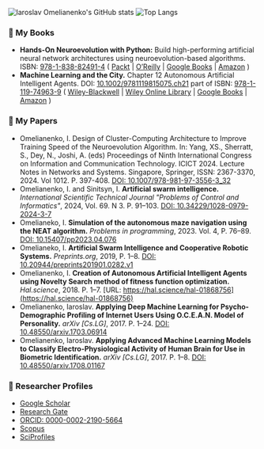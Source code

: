 ![Iaroslav Omelianenko's GitHub stats](https://github-readme-stats.vercel.app/api?username=yaricom&count_private=true&show_icons=true&theme=transparent) ![Top Langs](https://github-readme-stats.vercel.app/api/top-langs/?username=yaricom&layout=compact)

### 📖 My Books

- **Hands-On Neuroevolution with Python:** Build high-performing artificial neural network architectures using neuroevolution-based algorithms.
ISBN: [978-1-838-82491-4](https://www.worldcat.org/isbn/9781838824914) ( [Packt](https://www.packtpub.com/product/hands-on-neuroevolution-with-python/9781838824914) | [O’Reilly](https://www.oreilly.com/library/view/hands-on-neuroevolution-with/9781838824914/) | [Google Books](https://books.google.com/books?id=iiLHDwAAQBAJ&printsec=frontcover&dq=Hands-On+Neuroevolution+with+Python&hl=en&sa=X&redir_esc=y#v=onepage&q=Hands-On%20Neuroevolution%20with%20Python&f=false) | [Amazon](https://www.amazon.com/Hands-Neuroevolution-Python-high-performing-neuroevolution-based/dp/183882491X/ref=tmm_pap_swatch_0?_encoding=UTF8&qid=1658229322&sr=) )
- **Machine Learning and the City.** Chapter 12 Autonomous Artificial Intelligent Agents.
DOI: [10.1002/9781119815075.ch21](https://doi.org/10.1002/9781119815075.ch21) part of ISBN: [978-1-119-74963-9](https://www.worldcat.org/isbn/9781119749639) ( [Wiley-Blackwell](https://www.wiley.com/en-gb/Machine+Learning+and+the+City%3A+Applications+in+Architecture+and+Urban+Design-p-9781119749639) | [Wiley Online Library](https://onlinelibrary.wiley.com/doi/10.1002/9781119815075.ch21) | [Google Books](https://books.google.com/books/about/Machine_Learning_and_the_City.html?id=phh1EAAAQBAJ&printsec=frontcover&source=kp_read_button&hl=en&redir_esc=y#v=onepage&q&f=false) | [Amazon](https://www.amazon.com/Machine-Learning-City-Applications-Architecture/dp/1119749638/ref=tmm_pap_swatch_0?_encoding=UTF8&qid=&sr=) )
  

### 📑 My Papers

- Omelianenko, I. Design of Cluster-Computing Architecture to Improve Training Speed of the Neuroevolution Algorithm. In: Yang, XS., Sherratt, S., Dey, N., Joshi, A. (eds) Proceedings of Ninth International Congress on Information and Communication Technology. ICICT 2024. Lecture Notes in Networks and Systems. Singapore, Springer, ISSN: 2367-3370, 2024. Vol 1012. P. 397-408. [DOI: 10.1007/978-981-97-3556-3_32](https://doi.org/10.1007/978-981-97-3556-3_32)
- Omelianenko, I. and Sinitsyn, I. **Artificial swarm intelligence.** _International Scientific Technical Journal "Problems of Control and Informatics"_, 2024, Vol. 69. N 3. P. 91–103. [DOI: 10.34229/1028-0979-2024-3-7](https://doi.org/10.34229/1028-0979-2024-3-7)
- Omelianeko, I. **Simulation of the autonomous maze navigation using the NEAT algorithm.** _Problems in programming_, 2023. Vol. 4, P. 76–89. [DOI: 10.15407/pp2023.04.076](https://doi.org/10.15407/pp2023.04.076)
- Omelianeko, I. **Artificial Swarm Intelligence and Cooperative Robotic Systems.** _Preprints.org_, 2019, P. 1–8. [DOI: 10.20944/preprints201901.0282.v1](https://www.preprints.org/manuscript/201901.0282/v1) 
- Omelianenko, I. **Creation of Autonomous Artificial Intelligent Agents using Novelty Search method of fitness function optimization.** _Hal.science_, 2018. P. 1–7. [URL: https://hal.science/hal-01868756](https://hal.science/hal-01868756)
- Omelianenko, Iaroslav. **Applying Deep Machine Learning for Psycho-Demographic Profiling of Internet Users Using O.C.E.A.N. Model of Personality.** _arXiv [Cs.LG]_, 2017. P. 1–24. [DOI: 10.48550/arxiv.1703.06914](https://doi.org/10.48550/arxiv.1703.06914)
- Omelianenko, Iaroslav. **Applying Advanced Machine Learning Models to Classify Electro-Physiological Activity of Human Brain for Use in Biometric Identification.** _arXiv [Cs.LG]_, 2017. P. 1–8.  [DOI: 10.48550/arxiv.1708.01167](https://doi.org/10.48550/arxiv.1708.01167)


### 🔭 Researcher Profiles

- [Google Scholar](https://scholar.google.com.ua/citations?user=Ol0asEUAAAAJ&hl=en)
- [Research Gate](https://www.researchgate.net/profile/Iaroslav-Omelianenko/publications)
- [ORCID: 0000-0002-2190-5664](https://orcid.org/0000-0002-2190-5664)
- [Scopus](https://www.scopus.com/authid/detail.uri?authorId=57219478752&origin=recordPage#)
- [SciProfiles](https://sciprofiles.com/profile/io42)

<!--
**yaricom/yaricom** is a ✨ _special_ ✨ repository because its `README.md` (this file) appears on your GitHub profile.

Here are some ideas to get you started:

- 🔭 I’m currently working on ...
- 🌱 I’m currently learning ...
- 👯 I’m looking to collaborate on ...
- 🤔 I’m looking for help with ...
- 💬 Ask me about ...
- 📫 How to reach me: ...
- 😄 Pronouns: ...
- ⚡ Fun fact: ...
-->
